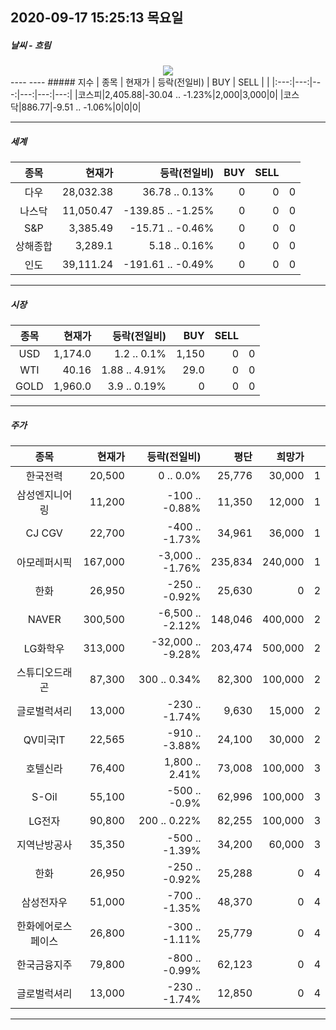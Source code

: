 ##  2020-09-17 15:25:13   목요일 
##### 날씨   -   흐림
<center><img src="../img/naver_weather_week.png"></center>
----
----
##### 지수
| 종목 | 현재가 | 등락(전일비) | BUY | SELL |   |
|:---:|---:|---:|---:|---:|---:|
|코스피|2,405.88|-30.04 .. -1.23%|2,000|3,000|0|
|코스닥|886.77|-9.51 .. -1.06%|0|0|0|

----
##### 세계
| 종목 | 현재가 | 등락(전일비) | BUY | SELL |   |
|:---:|---:|---:|---:|---:|---:|
|다우|28,032.38|36.78 .. 0.13%|0|0|0|
|나스닥|11,050.47|-139.85 .. -1.25%|0|0|0|
|S&P|3,385.49|-15.71 .. -0.46%|0|0|0|
|상해종합|3,289.1|5.18 .. 0.16%|0|0|0|
|인도|39,111.24|-191.61 .. -0.49%|0|0|0|

----
##### 시장
| 종목 | 현재가 | 등락(전일비) | BUY | SELL |   |
|:---:|---:|---:|---:|---:|---:|
|USD|1,174.0|1.2 .. 0.1%|1,150|0|0|
|WTI|40.16|1.88 .. 4.91%|29.0|0|0|
|GOLD|1,960.0|3.9 .. 0.19%|0|0|0|

----
##### 주가
| 종목 | 현재가 | 등락(전일비) | 평단 | 희망가 | |
|:---:|---:|---:|---:|---:|---:|
|한국전력|20,500|0 .. 0.0%|25,776|30,000|1|
|삼성엔지니어링|11,200|-100 .. -0.88%|11,350|12,000|1|
|CJ CGV|22,700|-400 .. -1.73%|34,961|36,000|1|
|아모레퍼시픽|167,000|-3,000 .. -1.76%|235,834|240,000|1|
|한화|26,950|-250 .. -0.92%|25,630|0|2|
|NAVER|300,500|-6,500 .. -2.12%|148,046|400,000|2|
|LG화학우|313,000|-32,000 .. -9.28%|203,474|500,000|2|
|스튜디오드래곤|87,300|300 .. 0.34%|82,300|100,000|2|
|글로벌럭셔리|13,000|-230 .. -1.74%|9,630|15,000|2|
|QV미국IT|22,565|-910 .. -3.88%|24,100|30,000|2|
|호텔신라|76,400|1,800 .. 2.41%|73,008|100,000|3|
|S-Oil|55,100|-500 .. -0.9%|62,996|100,000|3|
|LG전자|90,800|200 .. 0.22%|82,255|100,000|3|
|지역난방공사|35,350|-500 .. -1.39%|34,200|60,000|3|
|한화|26,950|-250 .. -0.92%|25,288|0|4|
|삼성전자우|51,000|-700 .. -1.35%|48,370|0|4|
|한화에어로스페이스|26,800|-300 .. -1.11%|25,779|0|4|
|한국금융지주|79,800|-800 .. -0.99%|62,123|0|4|
|글로벌럭셔리|13,000|-230 .. -1.74%|12,850|0|4|

----
